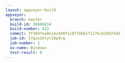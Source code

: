 ```yaml
---
layout: appveyor-build
appveyor:
  branch: master
  build-id: 36686814
  build-number: 422
  commit: 3f304fea0e14c449f1c8778b61f117bcb10d74dd
  job-id: 57qco1htyt10p9rq
  job-number: 1
  os-name: Windows
  test-result: 0
---
```

